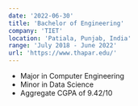 ```yaml
---
date: '2022-06-30'
title: 'Bachelor of Engineering'
company: 'TIET'
location: 'Patiala, Punjab, India'
range: 'July 2018 - June 2022'
url: 'https://www.thapar.edu/'
---
```


- Major in Computer Engineering
- Minor in Data Science
- Aggregate CGPA of 9.42/10
